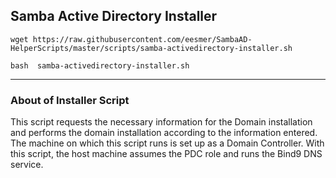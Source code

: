 ## Samba Active Directory Installer


```
wget https://raw.githubusercontent.com/eesmer/SambaAD-HelperScripts/master/scripts/samba-activedirectory-installer.sh
```
```
bash  samba-activedirectory-installer.sh
```

---

### About of Installer Script
This script requests the necessary information for the Domain installation and performs the domain installation according to the information entered. <br>
The machine on which this script runs is set up as a Domain Controller. With this script, the host machine assumes the PDC role and runs the Bind9 DNS service.
